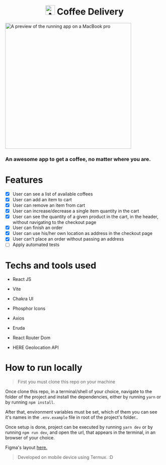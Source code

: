<h1 align="center"> <img alt="An coffee cup vector icon" src="https://raw.githubusercontent.com/xSallus/ignite-2022-module-02-challenge-coffee-delivery/main/public/favicon.svg" height="30px" />  Coffee Delivery</h1>
 
 <img src="https://raw.githubusercontent.com/xSallus/ignite-2022-module-02-challenge-coffee-delivery/main/src/assets/img/edited-preview.png" alt="A preview of the running app on a MacBook pro" width="400px" />

### An awesome app to get a coffee, no matter where you are.

# Features

- [x] User can see a list of available coffees
- [x] User can add an item to cart
- [x] User can remove an item from cart
- [x] User can increase/decrease a single item quantity in the cart
- [x] User can see the quantity of a given product in the cart, in the header, without navigating to the checkout page
- [x] User can finish an order
- [x] User can use his/her own location as address in the checkout page
- [x] User can't place an order without passing an address
- [ ] Apply automated tests

# Techs and tools used

* React JS

* Vite

* Chakra UI

* Phosphor Icons

* Axios

* Eruda

* React Router Dom

* HERE Geolocation API

# How to run locally

> First you must clone this repo on your machine

Once clone this repo, in a terminal/shell of your choice, navigate to the folder of the project and install the dependencies, either by running ` yarn `  or by running ` npm install `.

After that, environment variables must be set, which of them you can see it's names in the ` .env.example ` file in root of the project's folder..

Once setup is done, project can be executed by running ` yarn dev ` or by running ` npm run dev `, and open the url, that appears in the terminal, in an browser of your choice.


Figma's layout  [here.](https://www.figma.com/file/2iH6UUBPgcPkRco1kNRK8P/Coffee-Delivery-Copy)

> Developed on mobile device using Termux.  :D
